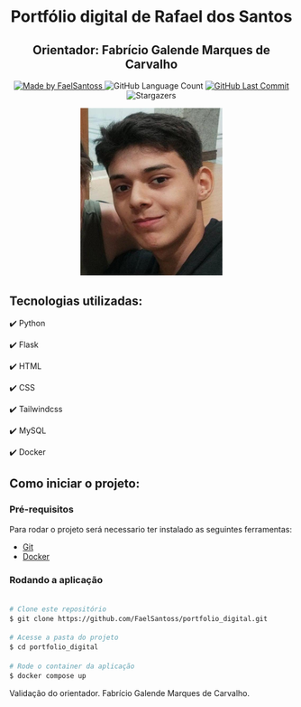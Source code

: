 <h1 align="center">Portfólio digital de Rafael dos Santos</h1>

<h2 align="center">Orientador: Fabrício Galende Marques de Carvalho</h2>

<div align="center">
   <a href="https://github.com/FaelSantoss">
      <img alt="Made by FaelSantoss" src="https://img.shields.io/badge/made%20by-FaelSantoss-skyblue">
   </a>
   <img alt="GitHub Language Count" src="https://img.shields.io/github/languages/count/FaelSantoss/portfolio_digital">
   <a href="https://github.com/JohnPetros/unipetros/commits/main">
      <img alt="GitHub Last Commit" src="https://img.shields.io/github/last-commit/FaelSantoss/portfolio_digital">
   </a>
  </a>
   </a>
    <img alt="Stargazers" src="https://img.shields.io/github/stars/JohnPetros/unipetros?style=social">
</div>

<p align="center">
  <img src="./src/ui/static/imgs/logo.jpeg" width="50%" alt="Texto Alternativo">
</p>

<section>
<h2>Tecnologias utilizadas:</h2>
✔️ Python

✔️ Flask

✔️ HTML

✔️ CSS

✔️ Tailwindcss

✔️ MySQL

✔️ Docker

</section>

## Como iniciar o projeto:

### Pré-requisitos

Para rodar o projeto será necessario ter instalado as seguintes ferramentas:

- [Git](https://git-scm.com/)
- [Docker](https://docs.docker.com/get-docker/)

### Rodando a aplicação

```bash

# Clone este repositório
$ git clone https://github.com/FaelSantoss/portfolio_digital.git

# Acesse a pasta do projeto
$ cd portfolio_digital

# Rode o container da aplicação
$ docker compose up
```
Validação do orientador. Fabrício Galende Marques de Carvalho.
